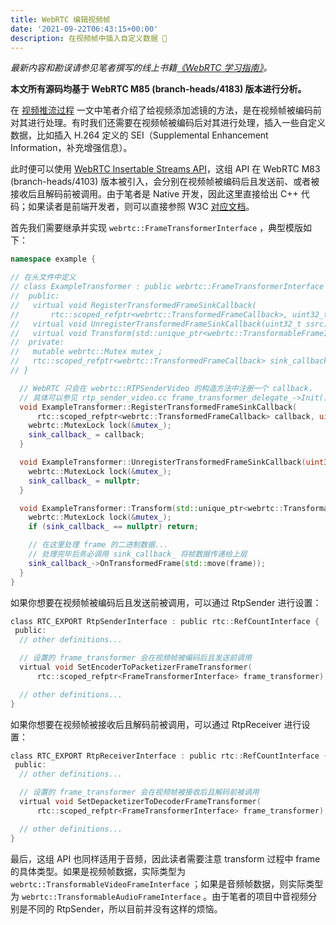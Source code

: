```yaml
---
title: WebRTC 编辑视频帧
date: '2021-09-22T06:43:15+00:00'
description: 在视频帧中插入自定义数据 🥪
---
```


*最新内容和勘误请参见笔者撰写的线上书籍[《WebRTC 学习指南》](https://webrtc.mthli.com/common/frame-transformer/)。*

**本文所有源码均基于 WebRTC M85 (branch-heads/4183) 版本进行分析。**

在 [视频推流过程](https://webrtc.mthli.com/connection/video-streaming-process/#%E6%B7%BB%E5%8A%A0%E6%BB%A4%E9%95%9C) 一文中笔者介绍了给视频添加滤镜的方法，是在视频帧被编码前对其进行处理。有时我们还需要在视频帧被编码后对其进行处理，插入一些自定义数据，比如插入 H.264 定义的 SEI（Supplemental Enhancement Information，补充增强信息）。

此时便可以使用 [WebRTC Insertable Streams API](https://github.com/w3c/webrtc-encoded-transform)，这组 API 在 WebRTC M83 (branch-heads/4103) 版本被引入，会分别在视频帧被编码后且发送前、或者被接收后且解码前被调用。由于笔者是 Native 开发，因此这里直接给出 C++ 代码；如果读者是前端开发者，则可以直接参照 W3C [对应文档](https://github.com/w3c/webrtc-encoded-transform/blob/main/explainer.md)。

首先我们需要继承并实现 `webrtc::FrameTransformerInterface` ，典型模版如下：

```cpp:title=ExampleTransformer.cpp
namespace example {

// 在头文件中定义
// class ExampleTransformer : public webrtc::FrameTransformerInterface {
//  public:
//   virtual void RegisterTransformedFrameSinkCallback(
//       rtc::scoped_refptr<webrtc::TransformedFrameCallback>, uint32_t ssrc) override;
//   virtual void UnregisterTransformedFrameSinkCallback(uint32_t ssrc) override;
//   virtual void Transform(std::unique_ptr<webrtc::TransformableFrameInterface> frame) override;
//  private:
//   mutable webrtc::Mutex mutex_;
//   rtc::scoped_refptr<webrtc::TransformedFrameCallback> sink_callback_;
// }

  // WebRTC 只会在 webrtc::RTPSenderVideo 的构造方法中注册一个 callback，
  // 具体可以参见 rtp_sender_video.cc frame_transformer_delegate_->Init()
  void ExampleTransformer::RegisterTransformedFrameSinkCallback(
      rtc::scoped_refptr<webrtc::TransformedFrameCallback> callback, uint32_t ssrc) {
    webrtc::MutexLock lock(&mutex_);
    sink_callback_ = callback;
  }

  void ExampleTransformer::UnregisterTransformedFrameSinkCallback(uint32_t ssrc) {
    webrtc::MutexLock lock(&mutex_);
    sink_callback_ = nullptr;
  }

  void ExampleTransformer::Transform(std::unique_ptr<webrtc::TransformableFrameInterface> frame) {
    webrtc::MutexLock lock(&mutex_);
    if (sink_callback_ == nullptr) return;

    // 在这里处理 frame 的二进制数据...
    // 处理完毕后务必调用 sink_callback_ 将帧数据传递给上层
    sink_callback_->OnTransformedFrame(std::move(frame));
  }
}
```

如果你想要在视频帧被编码后且发送前被调用，可以通过 RtpSender 进行设置：

```cpp:title=rtp_sender_interface.h
class RTC_EXPORT RtpSenderInterface : public rtc::RefCountInterface {
 public:
  // other definitions...

  // 设置的 frame_transformer 会在视频帧被编码后且发送前调用
  virtual void SetEncoderToPacketizerFrameTransformer(
      rtc::scoped_refptr<FrameTransformerInterface> frame_transformer);

  // other definitions...
}
```

如果你想要在视频帧被接收后且解码前被调用，可以通过 RtpReceiver 进行设置：

```cpp:title=rtp_receiver_interface.h
class RTC_EXPORT RtpReceiverInterface : public rtc::RefCountInterface {
 public:
  // other definitions...

  // 设置的 frame_transformer 会在视频帧被接收后且解码前被调用
  virtual void SetDepacketizerToDecoderFrameTransformer(
      rtc::scoped_refptr<FrameTransformerInterface> frame_transformer);

  // other definitions...
}
```

最后，这组 API 也同样适用于音频，因此读者需要注意 transform 过程中 frame 的具体类型。如果是视频帧数据，实际类型为 `webrtc::TransformableVideoFrameInterface` ；如果是音频帧数据，则实际类型为 `webrtc::TransformableAudioFrameInterface` 。由于笔者的项目中音视频分别是不同的 RtpSender，所以目前并没有这样的烦恼。
